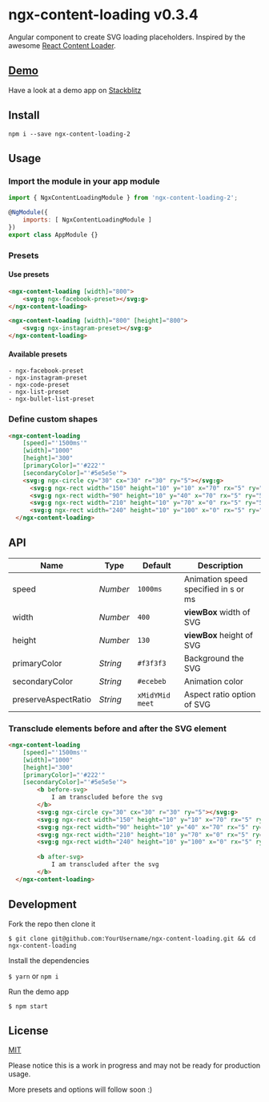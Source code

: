 # ngx-content-loading v0.3.4

Angular component to create SVG loading placeholders. Inspired by the awesome [React Content Loader](https://github.com/danilowoz/react-content-loader).

## [Demo](https://ngx-content-loading.stackblitz.io/)

Have a look at a demo app on [Stackblitz](https://ngx-content-loading.stackblitz.io/)


## Install


    npm i --save ngx-content-loading-2


## Usage

### Import the module in your app module

```javascript
import { NgxContentLoadingModule } from 'ngx-content-loading-2';

@NgModule({
    imports: [ NgxContentLoadingModule ]
})
export class AppModule {}

```

### Presets

#### Use presets

```html
<ngx-content-loading [width]="800">
    <svg:g ngx-facebook-preset></svg:g>
</ngx-content-loading>

<ngx-content-loading [width]="800" [height]="800">
    <svg:g ngx-instagram-preset></svg:g>
</ngx-content-loading>
```

#### Available presets
    - ngx-facebook-preset
    - ngx-instagram-preset
    - ngx-code-preset
    - ngx-list-preset
    - ngx-bullet-list-preset


### Define custom shapes

```html
<ngx-content-loading 
    [speed]="'1500ms'"
    [width]="1000"
    [height]="300"
    [primaryColor]="'#222'"
    [secondaryColor]="'#5e5e5e'">
    <svg:g ngx-circle cy="30" cx="30" r="30" ry="5"></svg:g>
      <svg:g ngx-rect width="150" height="10" y="10" x="70" rx="5" ry="5"></svg:g>
      <svg:g ngx-rect width="90" height="10" y="40" x="70" rx="5" ry="5"></svg:g>
      <svg:g ngx-rect width="210" height="10" y="70" x="0" rx="5" ry="5"></svg:g>
      <svg:g ngx-rect width="240" height="10" y="100" x="0" rx="5" ry="5"></svg:g>
  </ngx-content-loading>
```

## API

| Name                | Type     | Default         | Description                                                     |
| ------------------- | -------- | --------------- | --------------------------------------------------------------- |
| speed               | _Number_ | `1000ms`        | Animation speed specified in s or ms                            |
| width               | _Number_ | `400`           | **viewBox** width of SVG                                        |
| height              | _Number_ | `130`           | **viewBox** height of SVG                                       |
| primaryColor        | _String_ | `#f3f3f3`       | Background the SVG                                              |
| secondaryColor      | _String_ | `#ecebeb`       | Animation color                                                 |
| preserveAspectRatio | _String_ | `xMidYMid meet` | Aspect ratio option of SVG                                      |


### Transclude elements before and after the SVG element

```html
<ngx-content-loading 
    [speed]="'1500ms'"
    [width]="1000"
    [height]="300"
    [primaryColor]="'#222'"
    [secondaryColor]="'#5e5e5e'">
        <b before-svg>
            I am transcluded before the svg
        </b>
        <svg:g ngx-circle cy="30" cx="30" r="30" ry="5"></svg:g>
        <svg:g ngx-rect width="150" height="10" y="10" x="70" rx="5" ry="5"></svg:g>
        <svg:g ngx-rect width="90" height="10" y="40" x="70" rx="5" ry="5"></svg:g>
        <svg:g ngx-rect width="210" height="10" y="70" x="0" rx="5" ry="5"></svg:g>
        <svg:g ngx-rect width="240" height="10" y="100" x="0" rx="5" ry="5"></svg:g>
        
        <b after-svg>
            I am transcluded after the svg
        </b>
  </ngx-content-loading>
```

## Development

Fork the repo then clone it

`$ git clone git@github.com:YourUsername/ngx-content-loading.git && cd ngx-content-loading`

Install the dependencies

`$ yarn` or `npm i`

Run the demo app

`$ npm start`

## License

[MIT](https://github.com/gbuomprisco/ngx-content-loading/blob/master/LICENSE)

Please notice this is a work in progress and may not be ready for production usage.

More presets and options will follow soon :)
